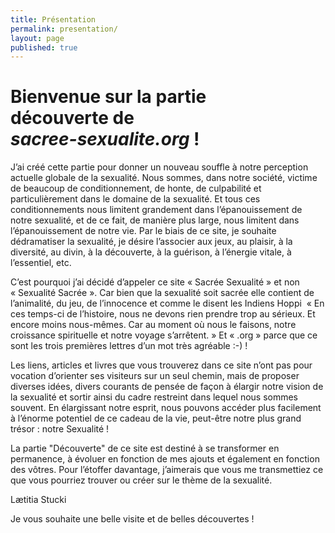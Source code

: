 ```yaml
---
title: Présentation
permalink: presentation/
layout: page
published: true
---
```



# Bienvenue sur la partie découverte de<br/>*sacree-sexualite.org* !

J’ai créé cette partie pour donner un nouveau souffle à notre perception actuelle globale de la sexualité. Nous sommes, dans notre société, victime de beaucoup de conditionnement, de honte, de culpabilité et particulièrement dans le domaine de la sexualité. Et tous ces conditionnements nous limitent grandement dans l’épanouissement de notre sexualité, et de ce fait, de manière plus large, nous limitent dans l’épanouissement de notre vie. Par le biais de ce site, je souhaite dédramatiser la sexualité, je désire l’associer aux jeux, au plaisir, à la diversité, au divin, à la découverte, à la guérison, à l’énergie vitale, à l’essentiel, etc.

C’est pourquoi j’ai décidé d’appeler ce site « Sacrée Sexualité » et non « Sexualité Sacrée ». Car bien que la sexualité soit sacrée elle contient de l’animalité, du jeu, de l’innocence et comme le disent les Indiens Hoppi  « En ces temps-ci de l’histoire, nous ne devons rien prendre trop au sérieux. Et encore moins nous-mêmes. Car au moment où nous le faisons, notre croissance spirituelle et notre voyage s’arrêtent. » Et « .org » parce que ce sont les trois premières lettres d’un mot très agréable :-) !

Les liens, articles et livres que vous trouverez dans ce site n’ont pas pour vocation d’orienter ses visiteurs sur un seul chemin, mais de proposer diverses idées, divers courants de pensée de façon à élargir notre vision de la sexualité et sortir ainsi du cadre restreint dans lequel nous sommes souvent. En élargissant notre esprit, nous pouvons accéder plus facilement à l’énorme potentiel de ce cadeau de la vie, peut-être notre plus grand trésor : notre Sexualité !

La partie "Découverte" de ce site est destiné à se transformer en permanence, à évoluer en fonction de mes ajouts et également en fonction des vôtres. Pour l’étoffer davantage, j’aimerais que vous me transmettiez ce que vous pourriez trouver ou créer sur le thème de la sexualité.

Lætitia Stucki

Je vous souhaite une belle visite et de belles découvertes !

